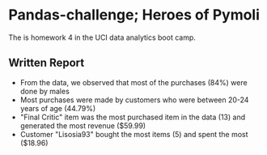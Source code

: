# Pandas-challenge; Heroes of Pymoli
The is homework 4 in the UCI data analytics boot camp. 

## Written Report
* From the data, we observed that most of the purchases (84%) were done by males
* Most purchases were made by customers who were between 20-24 years of age (44.79%)
* "Final Critic" item was the most purchased item in the data (13) and generated the most revenue ($59.99)
* Customer "Lisosia93" bought the most items (5) and spent the most ($18.96)
